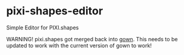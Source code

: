# pixi-shapes-editor
Simple Editor for PIXI.shapes

WARNING! pixi.shapes got merged back into [gown](github.com/greyrook/gown.js).
This needs to be updated to work with the current version of gown to work!
